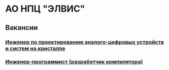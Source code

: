 # АО НПЦ "ЭЛВИС"

## Вакансии

### [Инженер по проектированию аналого-цифровых устройств и систем на кристалле](/elvees-vacancies/engineer-ad-da-soc)
### [Инженер-программист (разработчик компилятора)](/elvees-vacancies/compiler-developer)
